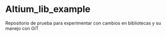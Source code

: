 # Altium_lib_example
Repositorio de prueba para experimentar con cambios en bibliotecas y su manejo con GIT
